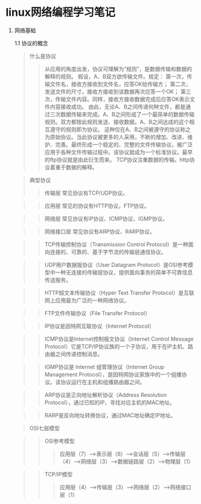linux网络编程学习笔记
=======================================================================================

1. 网络基础

    1.1 协议的概念

    > 什么是协议
    >>  从应用的角度出发，协议可理解为“规则”，是数据传输和数据的解释的规则。
        假设，A、B双方欲传输文件。规定：
        第一次，传输文件名，接收方接收到文件名，应答OK给传输方；
        第二次，发送文件的尺寸，接收方接收到该数据再次应答一个OK；
        第三次，传输文件内容。同样，接收方接收数据完成后应答OK表示文件内容接收成功。
        由此，无论A、B之间传递何种文件，都是通过三次数据传输来完成。A、B之间形成了一个最简单的数据传输规则。双方都按此规则发送、接收数据。A、B之间达成的这个相互遵守的规则即为协议。
        这种仅在A、B之间被遵守的协议称之为原始协议。当此协议被更多的人采用，不断的增加、改进、维护、完善。最终形成一个稳定的、完整的文件传输协议，被广泛应用于各种文件传输过程中。该协议就成为一个标准协议。最早的ftp协议就是由此衍生而来。
        TCP协议注重数据的传输。http协议着重于数据的解释。

    > 典型协议
    >> 传输层 常见协议有TCP/UDP协议。

    >> 应用层 常见的协议有HTTP协议，FTP协议。

    >> 网络层 常见协议有IP协议、ICMP协议、IGMP协议。

    >> 网络接口层 常见协议有ARP协议、RARP协议。

    >> TCP传输控制协议（Transmission Control Protocol）是一种面向连接的、可靠的、基于字节流的传输层通信协议。

    >> UDP用户数据报协议（User Datagram Protocol）是OSI参考模型中一种无连接的传输层协议，提供面向事务的简单不可靠信息传送服务。

    >> HTTP超文本传输协议（Hyper Text Transfer Protocol）是互联网上应用最为广泛的一种网络协议。

    >> FTP文件传输协议（File Transfer Protocol）

    >> IP协议是因特网互联协议（Internet Protocol）

    >> ICMP协议是Internet控制报文协议（Internet Control Message Protocol）它是TCP/IP协议族的一个子协议，用于在IP主机、路由器之间传递控制消息。

    >> IGMP协议是 Internet 组管理协议（Internet Group Management Protocol），是因特网协议家族中的一个组播协议。该协议运行在主机和组播路由器之间。

    >> ARP协议是正向地址解析协议（Address Resolution Protocol），通过已知的IP，寻找对应主机的MAC地址。

    >> RARP是反向地址转换协议，通过MAC地址确定IP地址。

    > OSI七层模型

    >> OSI参考模型
    >>> 应用层（7）-->表示层（6）-->会话层（5）-->传输层（4）-->网络层（3）-->数据链路层（2）-->物理层（1）

    >> TCP/IP模型
    >>> 应用层（4）-->传输层（3）-->网络层（2）-->网络接口层（1）

    